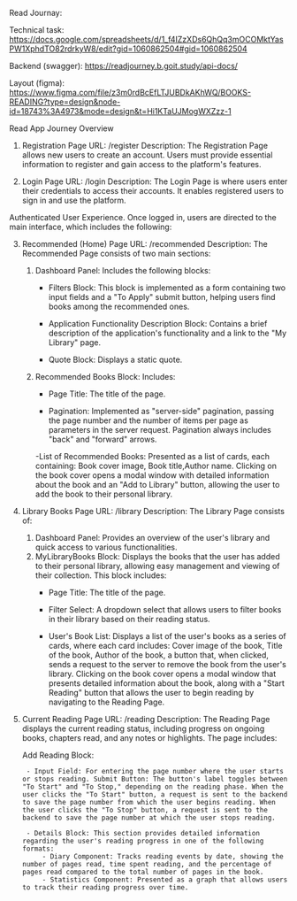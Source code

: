 Read Journay:

Technical task:
https://docs.google.com/spreadsheets/d/1_f4IZzXDs6QhQq3mOCOMktYasPW1XphdTO82rdrkyW8/edit?gid=1060862504#gid=1060862504

Backend (swagger):
https://readjourney.b.goit.study/api-docs/

Layout (figma):
https://www.figma.com/file/z3m0rdBcEfLTJUBDkAKhWQ/BOOKS-READING?type=design&node-id=18743%3A4973&mode=design&t=Hi1KTaUJMogWXZzz-1



Read App Journey Overview

1. Registration Page
URL: /register
Description: The Registration Page allows new users to create an account. Users must provide essential information to register and gain access to the platform's features.

2. Login Page
URL: /login
Description: The Login Page is where users enter their credentials to access their accounts. It enables registered users to sign in and use the platform.

Authenticated User Experience. Once logged in, users are directed to the main interface, which includes the following:

3. Recommended (Home) Page
URL: /recommended
Description: The Recommended Page consists of two main sections:

    1) Dashboard Panel: Includes the following blocks:

        - Filters Block: This block is implemented as a form containing two input fields and a "To Apply" submit button, helping users find books among the recommended ones.

        - Application Functionality Description Block: Contains a brief description of the application's functionality and a link to the "My Library" page.

        - Quote Block: Displays a static quote.

    2) Recommended Books Block: Includes:

        - Page Title: The title of the page.

        - Pagination: Implemented as "server-side" pagination, passing the page number and the number of items per page as parameters in the server request. Pagination always includes "back" and "forward" arrows.

        -List of Recommended Books: Presented as a list of cards, each containing: Book cover image, Book title,Author name. Clicking on the book cover opens a modal window with detailed information about the book and an "Add to Library" button, allowing the user to add the book to their personal library.

4. Library Books Page
URL: /library
Description: The Library Page consists of:
    1) Dashboard Panel: Provides an overview of the user's library and quick access to various functionalities.
    2) MyLibraryBooks Block: Displays the books that the user has added to their personal library, allowing easy management and viewing of their collection. This block includes:
        - Page Title: The title of the page.

        - Filter Select: A dropdown select that allows users to filter books in their library based on their reading status.

        - User's Book List: Displays a list of the user's books as a series of cards, where each card includes: Cover image of the book, Title of the book, Author of the book, a button that, when clicked, sends a request to the server to remove the book from the user's library. Clicking on the book cover opens a modal window that presents detailed information about the book, along with a "Start Reading" button that allows the user to begin reading by navigating to the Reading Page.

5. Current Reading Page
URL: /reading
Description: The Reading Page displays the current reading status, including progress on ongoing books, chapters read, and any notes or highlights. The page includes:

    Add Reading Block:

        - Input Field: For entering the page number where the user starts or stops reading. Submit Button: The button's label toggles between "To Start" and "To Stop," depending on the reading phase. When the user clicks the "To Start" button, a request is sent to the backend to save the page number from which the user begins reading. When the user clicks the "To Stop" button, a request is sent to the backend to save the page number at which the user stops reading.

        - Details Block: This section provides detailed information regarding the user's reading progress in one of the following formats: 
            - Diary Component: Tracks reading events by date, showing the number of pages read, time spent reading, and the percentage of pages read compared to the total number of pages in the book. 
            - Statistics Component: Presented as a graph that allows users to track their reading progress over time.

